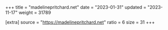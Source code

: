 +++
title = "madelinepritchard.net"
date = "2023-01-31"
updated = "2023-11-17"
weight = 31789

[extra]
source = "https://madelinepritchard.net"
ratio = 6
size = 31
+++
